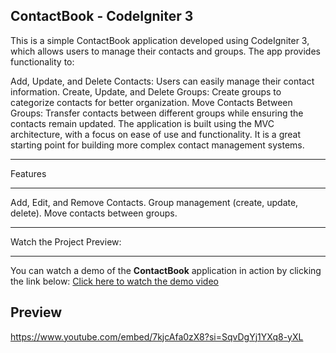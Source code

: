 ## ContactBook - CodeIgniter 3

This is a simple ContactBook application developed using CodeIgniter 3, which allows users to manage their contacts and groups. The app provides functionality to:

Add, Update, and Delete Contacts: Users can easily manage their contact information.
Create, Update, and Delete Groups: Create groups to categorize contacts for better organization.
Move Contacts Between Groups: Transfer contacts between different groups while ensuring the contacts remain updated.
The application is built using the MVC architecture, with a focus on ease of use and functionality. It is a great starting point for building more complex contact management systems.

*******
Features
*******

Add, Edit, and Remove Contacts.
Group management (create, update, delete).
Move contacts between groups.

*******
Watch the Project Preview:
*******

You can watch a demo of the **ContactBook** application in action by clicking the link below:
[Click here to watch the demo video](previewVideo.mp4)


## Preview

https://www.youtube.com/embed/7kjcAfa0zX8?si=SqvDgYj1YXq8-yXL

